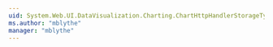 ```yaml
---
uid: System.Web.UI.DataVisualization.Charting.ChartHttpHandlerStorageType
ms.author: "mblythe"
manager: "mblythe"
---
```

